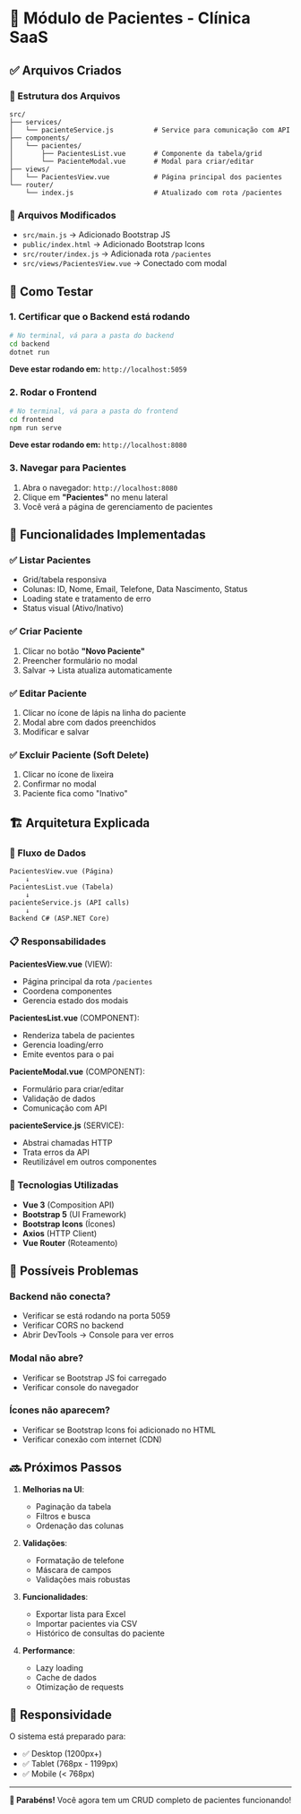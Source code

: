 # 🏥 Módulo de Pacientes - Clínica SaaS

## ✅ Arquivos Criados

### 📁 Estrutura dos Arquivos
```
src/
├── services/
│   └── pacienteService.js          # Service para comunicação com API
├── components/
│   └── pacientes/
│       ├── PacientesList.vue       # Componente da tabela/grid
│       └── PacienteModal.vue       # Modal para criar/editar
├── views/
│   └── PacientesView.vue           # Página principal dos pacientes
└── router/
    └── index.js                    # Atualizado com rota /pacientes
```

### 📝 Arquivos Modificados
- `src/main.js` → Adicionado Bootstrap JS
- `public/index.html` → Adicionado Bootstrap Icons
- `src/router/index.js` → Adicionada rota `/pacientes`
- `src/views/PacientesView.vue` → Conectado com modal

## 🚀 Como Testar

### 1. Certificar que o Backend está rodando
```bash
# No terminal, vá para a pasta do backend
cd backend
dotnet run
```
**Deve estar rodando em:** `http://localhost:5059`

### 2. Rodar o Frontend
```bash
# No terminal, vá para a pasta do frontend
cd frontend
npm run serve
```
**Deve estar rodando em:** `http://localhost:8080`

### 3. Navegar para Pacientes
1. Abra o navegador: `http://localhost:8080`
2. Clique em **"Pacientes"** no menu lateral
3. Você verá a página de gerenciamento de pacientes

## 🎯 Funcionalidades Implementadas

### ✅ Listar Pacientes
- Grid/tabela responsiva
- Colunas: ID, Nome, Email, Telefone, Data Nascimento, Status
- Loading state e tratamento de erro
- Status visual (Ativo/Inativo)

### ✅ Criar Paciente
1. Clicar no botão **"Novo Paciente"**
2. Preencher formulário no modal
3. Salvar → Lista atualiza automaticamente

### ✅ Editar Paciente
1. Clicar no ícone de lápis na linha do paciente
2. Modal abre com dados preenchidos
3. Modificar e salvar

### ✅ Excluir Paciente (Soft Delete)
1. Clicar no ícone de lixeira
2. Confirmar no modal
3. Paciente fica como "Inativo"

## 🏗️ Arquitetura Explicada

### 🔄 Fluxo de Dados
```
PacientesView.vue (Página)
    ↓
PacientesList.vue (Tabela)
    ↓
pacienteService.js (API calls)
    ↓
Backend C# (ASP.NET Core)
```

### 📋 Responsabilidades

**PacientesView.vue** (VIEW):
- Página principal da rota `/pacientes`
- Coordena componentes
- Gerencia estado dos modais

**PacientesList.vue** (COMPONENT):
- Renderiza tabela de pacientes
- Gerencia loading/erro
- Emite eventos para o pai

**PacienteModal.vue** (COMPONENT):
- Formulário para criar/editar
- Validação de dados
- Comunicação com API

**pacienteService.js** (SERVICE):
- Abstrai chamadas HTTP
- Trata erros da API
- Reutilizável em outros componentes

### 🎨 Tecnologias Utilizadas
- **Vue 3** (Composition API)
- **Bootstrap 5** (UI Framework)
- **Bootstrap Icons** (Ícones)
- **Axios** (HTTP Client)
- **Vue Router** (Roteamento)

## 🐛 Possíveis Problemas

### Backend não conecta?
- Verificar se está rodando na porta 5059
- Verificar CORS no backend
- Abrir DevTools → Console para ver erros

### Modal não abre?
- Verificar se Bootstrap JS foi carregado
- Verificar console do navegador

### Ícones não aparecem?
- Verificar se Bootstrap Icons foi adicionado no HTML
- Verificar conexão com internet (CDN)

## 🔜 Próximos Passos

1. **Melhorias na UI**:
   - Paginação da tabela
   - Filtros e busca
   - Ordenação das colunas

2. **Validações**:
   - Formatação de telefone
   - Máscara de campos
   - Validações mais robustas

3. **Funcionalidades**:
   - Exportar lista para Excel
   - Importar pacientes via CSV
   - Histórico de consultas do paciente

4. **Performance**:
   - Lazy loading
   - Cache de dados
   - Otimização de requests

## 📱 Responsividade

O sistema está preparado para:
- ✅ Desktop (1200px+)
- ✅ Tablet (768px - 1199px)
- ✅ Mobile (< 768px)

---

**🎉 Parabéns!** Você agora tem um CRUD completo de pacientes funcionando!

